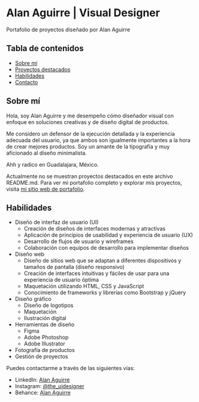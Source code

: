 # Alan Aguirre | Visual Designer

Portafolio de proyectos diseñado por Alan Aguirre

## Tabla de contenidos
- [Sobre mí](#sobre-mí)
- [Proyectos destacados](#proyectos-destacados)
- [Habilidades](#habilidades)
- [Contacto](#contacto)

## Sobre mí
Hola, soy Alan Aguirre y me desempeño cómo diseñador visual con enfoque en soluciones creativas y de diseño digital de productos.

Me considero un defensor de la ejecución detallada y la experiencia adecuada del usuario, ya que ambos son igualmente importantes a la hora de crear mejores productos. Soy un amante de la tipografía y muy aficionado al diseño minimalista.

Ahh y radico en Guadalajara, México.

Actualmente no se muestran proyectos destacados en este archivo README.md. Para ver mi portafolio completo y explorar mis proyectos, visita [mi sitio web de portafolio](https://alanaaguirre.github.io/portfolio/).

## Habilidades
- Diseño de interfaz de usuario (UI)
  - Creación de diseños de interfaces modernas y atractivas
  - Aplicación de principios de usabilidad y experiencia de usuario (UX)
  - Desarrollo de flujos de usuario y wireframes
  - Colaboración con equipos de desarrollo para implementar diseños
- Diseño web
  - Diseño de sitios web que se adaptan a diferentes dispositivos y tamaños de pantalla (diseño responsivo)
  - Creación de interfaces intuitivas y fáciles de usar para una experiencia de usuario óptima
  - Maquetación utilizando HTML, CSS y JavaScript
  - Conocimiento de frameworks y librerías como Bootstrap y jQuery
- Diseño gráfico
  - Diseño de logotipos
  - Maquetación
  - Ilustración digital
- Herramientas de diseño
  - Figma
  - Adobe Photoshop
  - Adobe Illustrator
- Fotografía de productos
- Gestión de proyectos

Puedes contactarme a través de las siguientes vías:

- LinkedIn: [Alan Aguirre](https://www.linkedin.com/in/alanaguirre/)
- Instagram: [@the_uidesigner](https://www.instagram.com/the_uidesigner/)
- Behance: [Alan Aguirre](https://www.behance.net/alanaguirre)
